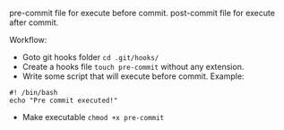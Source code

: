 pre-commit file for execute before commit.
post-commit file for execute after commit.

Workflow:
- Goto git hooks folder `cd .git/hooks/`
- Create a hooks file `touch pre-commit` without any extension.
- Write some script that will execute before commit. Example:
```
#! /bin/bash
echo "Pre commit executed!"
```
- Make executable `chmod +x pre-commit`
